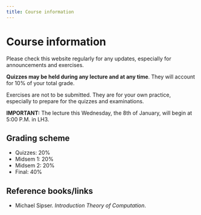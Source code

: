 ```yaml
---
title: Course information
---
```


# Course information

Please check this website regularly for any updates, especially for announcements and exercises.

**Quizzes may be held during any lecture and at any time**. They will account for 10% of your total grade.

Exercises are not to be submitted. They are for your own practice, especially to prepare for the quizzes and examinations.

**IMPORTANT:** The lecture this Wednesday, the 8th of January, will begin at 5:00 P.M. in LH3.

## Grading scheme

- Quizzes: 20%
- Midsem 1: 20%
- Midsem 2: 20%
- Final: 40%

## Reference books/links

- Michael Sipser. *Introduction Theory of Computation*.
